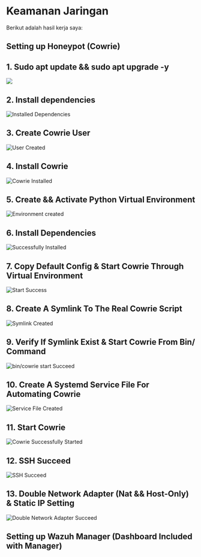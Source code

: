 # Keamanan Jaringan

Berikut adalah hasil kerja saya:

## Setting up Honeypot (Cowrie)
## 1. Sudo apt update && sudo apt upgrade -y
![](./Honeypot%20VM/step1.png)

## 2. Install dependencies
![Installed Dependencies](./Honeypot%20VM/step2.png)

## 3. Create Cowrie User
![User Created](./Honeypot%20VM/step3.png)

## 4. Install Cowrie 
![Cowrie Installed](./Honeypot%20VM/step4.png)

## 5. Create && Activate Python Virtual Environment
![Environment created](./Honeypot%20VM/step5.png)

## 6. Install Dependencies
![Successfully Installed](./Honeypot%20VM/step6.png)

## 7. Copy Default Config & Start Cowrie Through Virtual Environment
![Start Success](./Honeypot%20VM/step7.png)

## 8. Create A Symlink To The Real Cowrie Script
![Symlink Created](./Honeypot%20VM/step8.png)

## 9. Verify If Symlink Exist & Start Cowrie From Bin/ Command
![bin/cowrie start Succeed](./Honeypot%20VM/step9.png)

## 10. Create A Systemd Service File For Automating Cowrie
![Service File Created](./Honeypot%20VM/step10.png)

## 11. Start Cowrie
![Cowrie Successfully Started](./Honeypot%20VM/step11.png)

## 12. SSH Succeed
![SSH Succeed](./Honeypot%20VM/step12.jpg)

## 13. Double Network Adapter (Nat && Host-Only) & Static IP Setting
![Double Network Adapter Succeed](./Honeypot%20VM/step13.png)

## Setting up Wazuh Manager (Dashboard Included with Manager)
